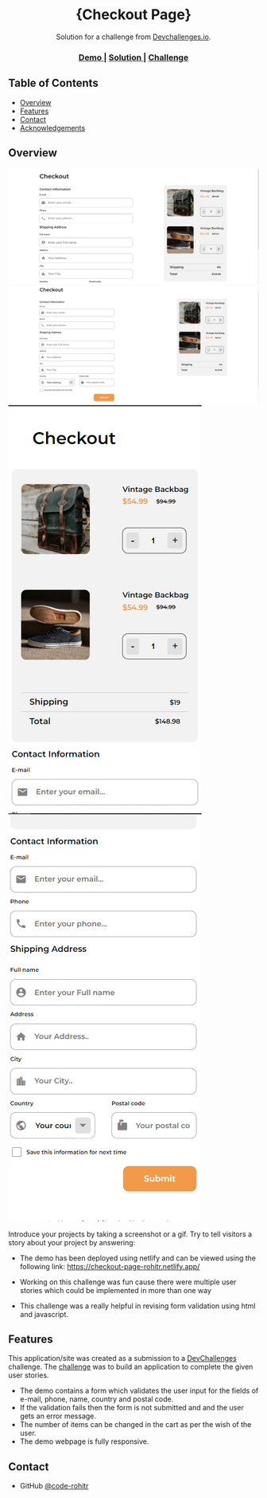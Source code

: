 <!-- Please update value in the {}  -->

<h1 align="center">{Checkout Page}</h1>

<div align="center">
   Solution for a challenge from  <a href="http://devchallenges.io" target="_blank">Devchallenges.io</a>.
</div>

<div align="center">
  <h3>
    <a href="https://{https://checkout-page-rohitr.netlify.app/}">
      Demo
    </a>
    <span> | </span>
    <a href="https://{your-url-to-the-solution}">
      Solution
    </a>
    <span> | </span>
    <a href="https://devchallenges.io/challenges/0J1NxxGhOUYVqihwegfO">
      Challenge
    </a>
  </h3>
</div>

<!-- TABLE OF CONTENTS -->

## Table of Contents

- [Overview](#overview)
  <!-- - [Built With](#built-with) -->
- [Features](#features)
- [Contact](#contact)
- [Acknowledgements](#acknowledgements)

<!-- OVERVIEW -->

## Overview

![screenshot](https://github.com/code-rohitr/devChallenges/blob/main/Checkout%20Page/screenshots/1.PNG?raw=true)
![screenshot](https://github.com/code-rohitr/devChallenges/blob/main/Checkout%20Page/screenshots/2.PNG?raw=true)
![screenshot](https://github.com/code-rohitr/devChallenges/blob/main/Checkout%20Page/screenshots/3.PNG?raw=true)
![screenshot](https://github.com/code-rohitr/devChallenges/blob/main/Checkout%20Page/screenshots/4.PNG?raw=true)

Introduce your projects by taking a screenshot or a gif. Try to tell visitors a story about your project by answering:

- The demo has been deployed using netlify and can be viewed using the following link: https://checkout-page-rohitr.netlify.app/

<!-- - What was your experience? -->
- Working on this challenge was fun cause there were multiple user stories which could be implemented in more than one way  

<!-- - What have you learned/improved? -->
- This challenge was a really helpful in revising form validation using html and javascript. 

<!-- - Your wisdom? :) -->

<!-- ### Built With -->

<!-- This section should list any major frameworks that you built your project using. Here are a few examples.-->

<!-- - [React](https://reactjs.org/)
- [Vue.js](https://vuejs.org/)
- [Tailwind](https://tailwindcss.com/) -->

## Features

<!-- List the features of your application or follow the template. Don't share the figma file here :) -->

This application/site was created as a submission to a [DevChallenges](https://devchallenges.io/challenges) challenge. The [challenge](https://devchallenges.io/challenges/0J1NxxGhOUYVqihwegfO) was to build an application to complete the given user stories.

- The demo contains a form which validates the user input for the fields of e-mail, phone, name, country and postal code.
- If the validation fails then the form is not submitted and and the user gets an error message.
- The number of items can be changed in the cart as per the wish of the user.
- The demo webpage is fully responsive.






## Contact

<!-- - Website [your-website.com](https://{your-web-site-link}) -->
- GitHub [@code-rohitr](https://{https://github.com/code-rohitr})
<!-- - Twitter [@your-twitter](https://{twitter.com/your-username}) -->
